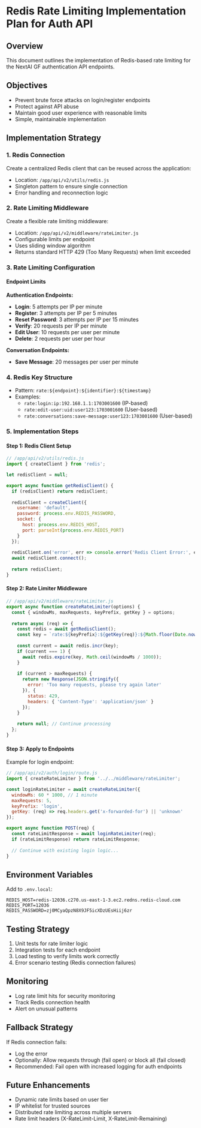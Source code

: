 # Redis Rate Limiting Implementation Plan for Auth API

## Overview
This document outlines the implementation of Redis-based rate limiting for the NextAI GF authentication API endpoints.

## Objectives
- Prevent brute force attacks on login/register endpoints
- Protect against API abuse
- Maintain good user experience with reasonable limits
- Simple, maintainable implementation

## Implementation Strategy

### 1. Redis Connection
Create a centralized Redis client that can be reused across the application:
- Location: `/app/api/v2/utils/redis.js`
- Singleton pattern to ensure single connection
- Error handling and reconnection logic

### 2. Rate Limiting Middleware
Create a flexible rate limiting middleware:
- Location: `/app/api/v2/middleware/rateLimiter.js`
- Configurable limits per endpoint
- Uses sliding window algorithm
- Returns standard HTTP 429 (Too Many Requests) when limit exceeded

### 3. Rate Limiting Configuration

#### Endpoint Limits

**Authentication Endpoints:**
- **Login**: 5 attempts per IP per minute
- **Register**: 3 attempts per IP per 5 minutes
- **Reset Password**: 3 attempts per IP per 15 minutes
- **Verify**: 20 requests per IP per minute
- **Edit User**: 10 requests per user per minute
- **Delete**: 2 requests per user per hour

**Conversation Endpoints:**
- **Save Message**: 20 messages per user per minute

### 4. Redis Key Structure
- Pattern: `rate:${endpoint}:${identifier}:${timestamp}`
- Examples:
  - `rate:login:ip:192.168.1.1:1703001600` (IP-based)
  - `rate:edit-user:uid:user123:1703001600` (User-based)
  - `rate:conversations:save-message:user123:1703001600` (User-based)

### 5. Implementation Steps

#### Step 1: Redis Client Setup
```javascript
// /app/api/v2/utils/redis.js
import { createClient } from 'redis';

let redisClient = null;

export async function getRedisClient() {
  if (redisClient) return redisClient;
  
  redisClient = createClient({
    username: 'default',
    password: process.env.REDIS_PASSWORD,
    socket: {
      host: process.env.REDIS_HOST,
      port: parseInt(process.env.REDIS_PORT)
    }
  });
  
  redisClient.on('error', err => console.error('Redis Client Error:', err));
  await redisClient.connect();
  
  return redisClient;
}
```

#### Step 2: Rate Limiter Middleware
```javascript
// /app/api/v2/middleware/rateLimiter.js
export async function createRateLimiter(options) {
  const { windowMs, maxRequests, keyPrefix, getKey } = options;
  
  return async (req) => {
    const redis = await getRedisClient();
    const key = `rate:${keyPrefix}:${getKey(req)}:${Math.floor(Date.now() / windowMs)}`;
    
    const current = await redis.incr(key);
    if (current === 1) {
      await redis.expire(key, Math.ceil(windowMs / 1000));
    }
    
    if (current > maxRequests) {
      return new Response(JSON.stringify({ 
        error: 'Too many requests, please try again later' 
      }), {
        status: 429,
        headers: { 'Content-Type': 'application/json' }
      });
    }
    
    return null; // Continue processing
  };
}
```

#### Step 3: Apply to Endpoints
Example for login endpoint:
```javascript
// /app/api/v2/auth/login/route.js
import { createRateLimiter } from '../../middleware/rateLimiter';

const loginRateLimiter = await createRateLimiter({
  windowMs: 60 * 1000, // 1 minute
  maxRequests: 5,
  keyPrefix: 'login',
  getKey: (req) => req.headers.get('x-forwarded-for') || 'unknown'
});

export async function POST(req) {
  const rateLimitResponse = await loginRateLimiter(req);
  if (rateLimitResponse) return rateLimitResponse;
  
  // Continue with existing login logic...
}
```

## Environment Variables
Add to `.env.local`:
```
REDIS_HOST=redis-12036.c270.us-east-1-3.ec2.redns.redis-cloud.com
REDIS_PORT=12036
REDIS_PASSWORD=zj0MCyaQpzN8X9JF5icXDzUEsHiij6zr
```

## Testing Strategy
1. Unit tests for rate limiter logic
2. Integration tests for each endpoint
3. Load testing to verify limits work correctly
4. Error scenario testing (Redis connection failures)

## Monitoring
- Log rate limit hits for security monitoring
- Track Redis connection health
- Alert on unusual patterns

## Fallback Strategy
If Redis connection fails:
- Log the error
- Optionally: Allow requests through (fail open) or block all (fail closed)
- Recommended: Fail open with increased logging for auth endpoints

## Future Enhancements
- Dynamic rate limits based on user tier
- IP whitelist for trusted sources
- Distributed rate limiting across multiple servers
- Rate limit headers (X-RateLimit-Limit, X-RateLimit-Remaining)